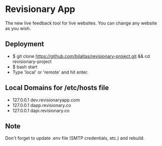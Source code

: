 # Revisionary App

The new live feedback tool for live websites. You can change any website as you wish.


## Deployment
* $ git clone https://github.com/bilaltas/revisionary-project.git && cd revisionary-project
* $ bash start
* Type 'local' or 'remote' and hit enter.


## Local Domains for /etc/hosts file
* 127.0.0.1 dev.revisionaryapp.com
* 127.0.0.1 dapp.revisionary.co
* 127.0.0.1 dapi.revisionary.co


## Note
Don't forget to update .env file (SMTP credentials, etc.) and rebuild.